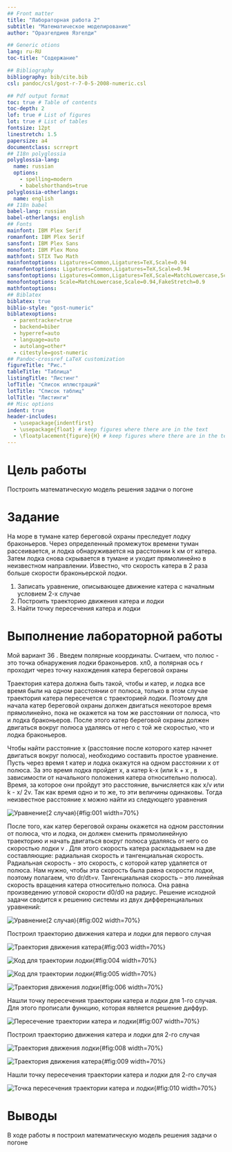 ```yaml
---
## Front matter
title: "Лабораторная работа 2"
subtitle: "Математическое моделирование"
author: "Оразгелдиев Язгелди"

## Generic otions
lang: ru-RU
toc-title: "Содержание"

## Bibliography
bibliography: bib/cite.bib
csl: pandoc/csl/gost-r-7-0-5-2008-numeric.csl

## Pdf output format
toc: true # Table of contents
toc-depth: 2
lof: true # List of figures
lot: true # List of tables
fontsize: 12pt
linestretch: 1.5
papersize: a4
documentclass: scrreprt
## I18n polyglossia
polyglossia-lang:
  name: russian
  options:
	- spelling=modern
	- babelshorthands=true
polyglossia-otherlangs:
  name: english
## I18n babel
babel-lang: russian
babel-otherlangs: english
## Fonts
mainfont: IBM Plex Serif
romanfont: IBM Plex Serif
sansfont: IBM Plex Sans
monofont: IBM Plex Mono
mathfont: STIX Two Math
mainfontoptions: Ligatures=Common,Ligatures=TeX,Scale=0.94
romanfontoptions: Ligatures=Common,Ligatures=TeX,Scale=0.94
sansfontoptions: Ligatures=Common,Ligatures=TeX,Scale=MatchLowercase,Scale=0.94
monofontoptions: Scale=MatchLowercase,Scale=0.94,FakeStretch=0.9
mathfontoptions:
## Biblatex
biblatex: true
biblio-style: "gost-numeric"
biblatexoptions:
  - parentracker=true
  - backend=biber
  - hyperref=auto
  - language=auto
  - autolang=other*
  - citestyle=gost-numeric
## Pandoc-crossref LaTeX customization
figureTitle: "Рис."
tableTitle: "Таблица"
listingTitle: "Листинг"
lofTitle: "Список иллюстраций"
lotTitle: "Список таблиц"
lolTitle: "Листинги"
## Misc options
indent: true
header-includes:
  - \usepackage{indentfirst}
  - \usepackage{float} # keep figures where there are in the text
  - \floatplacement{figure}{H} # keep figures where there are in the text
---
```


# Цель работы

Построить математическую модель решения задачи о погоне

# Задание

На море в тумане катер береговой охраны преследует лодку браконьеров.
Через определенный промежуток времени туман рассеивается, и лодка
обнаруживается на расстоянии k км от катера. Затем лодка снова скрывается в
тумане и уходит прямолинейно в неизвестном направлении. Известно, что скорость
катера в 2 раза больше скорости браконьерской лодки.
1. Записать уравнение, описывающее движение катера с началным условием 2-х случае
2. Построить траекторию движения катера и лодки
3. Найти точку пересечения катера и лодки

# Выполнение лабораторной работы

Мой вариант 36
. 
Введем полярные координаты. Считаем, что полюс - это точка обнаружения лодки браконьеров. xл0, а полярная ось r
проходит через точку нахождения катера береговой охраны

Траектория катера должна быть такой, чтобы и катер, и лодка все время были на одном расстоянии от полюса, только в этом случае траектория катера пересечется с траекторией лодки. Поэтому для начала катер береговой охраны должен двигаться некоторое время прямолинейно, пока не окажется на том же расстоянии от полюса, что
и лодка браконьеров. После этого катер береговой охраны должен двигаться вокруг полюса удаляясь от него с той же скоростью, что и лодка браконьеров.

Чтобы найти расстояние x (расстояние после которого катер начнет двигаться вокруг полюса), необходимо составить простое уравнение. Пусть через время t катер и лодка окажутся на одном расстоянии x от полюса. За
это время лодка пройдет x, а катер k-x  (или k + x , в зависимости от начального положения катера относительно полюса). Время, за которое они пройдут это расстояние, вычисляется как x/v или k - x/ 2v. Так как время одно и то же, то эти величины одинаковы. Тогда неизвестное расстояние x можно найти из следующего уравнения

![Уравнение(2 случая)](image/u.jpg){#fig:001 width=70%}

После того, как катер береговой охраны окажется на одном расстоянии от полюса, что и лодка, он должен сменить прямолинейную траекторию и начать двигаться вокруг полюса удаляясь от него со скоростью лодки v . Для этого скорость катера раскладываем на две составляющие: радиальная скорость и тангенциальная скорость. Радиальная
скорость - это скорость, с которой катер удаляется от полюса. Нам нужно, чтобы эта скорость была равна скорости лодки, поэтому полагаем, что dr/dt=v. Тангенциальная скорость – это линейная скорость вращения катера
относительно полюса. Она равна произведению угловой скорости d0/d0 на радиус. Решение исходной задачи сводится к решению системы из двух дифференциальных уравнений:

![Уравнение(2 случая)](image/u2.jpg){#fig:002 width=70%}

Построил траекторию движения катера и лодки для первого случая

![Траектория движения катера](image/1.jpg){#fig:003 width=70%}

![Код для траектории лодки](image/2.jpg){#fig:004 width=70%}

![Код для траектории лодки](image/2.jpg){#fig:005 width=70%}

![Траектория движения лодки](image/4.jpg){#fig:006 width=70%}

Нашли точку пересечения траектории катера и лодки для 1-го случая. Для этого прописали функцию, которая является решение диффур.

![Пересечение траектории катера и лодки](image/5.jpg){#fig:007 width=70%}

Построил траекторию движения катера и лодки для 2-го случая

![Траектория движения лодки](image/4.jpg){#fig:008 width=70%}

![Траектория движения катера](image/6.jpg){#fig:009 width=70%}

Нашли точку пересечения траектории катера и лодки для 2-го случая

![Точка пересечения траектории катера и лодки](image/7.jpg){#fig:010 width=70%}

# Выводы

В ходе работы я построил математическую модель решения задачи о погоне
